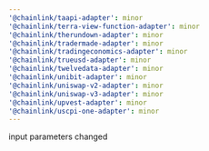 ```yaml
---
'@chainlink/taapi-adapter': minor
'@chainlink/terra-view-function-adapter': minor
'@chainlink/therundown-adapter': minor
'@chainlink/tradermade-adapter': minor
'@chainlink/tradingeconomics-adapter': minor
'@chainlink/trueusd-adapter': minor
'@chainlink/twelvedata-adapter': minor
'@chainlink/unibit-adapter': minor
'@chainlink/uniswap-v2-adapter': minor
'@chainlink/uniswap-v3-adapter': minor
'@chainlink/upvest-adapter': minor
'@chainlink/uscpi-one-adapter': minor
---
```


input parameters changed
